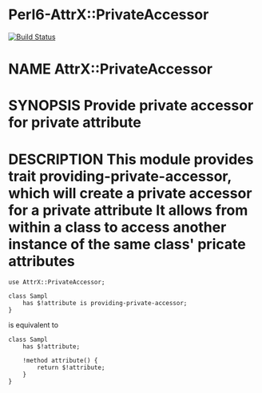 # Perl6-AttrX::PrivateAccessor

[![Build Status](https://travis-ci.org/pierre-vigier/Perl6-AttrX-PrivateAccessor.svg?branch=master)](https://travis-ci.org/pierre-vigier/Perl6-AttrX-PrivateAccessor)

NAME AttrX::PrivateAccessor
===========================

SYNOPSIS Provide private accessor for private attribute
=======================================================

DESCRIPTION This module provides trait providing-private-accessor, which will create a private accessor for a private attribute It allows from within a class to access another instance of the same class' pricate attributes
==============================================================================================================================================================================================================================

    use AttrX::PrivateAccessor;

    class Sampl
        has $!attribute is providing-private-accessor;
    }

is equivalent to

    class Sampl
        has $!attribute;

        !method attribute() {
            return $!attribute;
        }
    }
